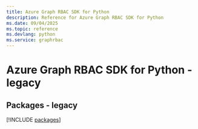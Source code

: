 ```yaml
---
title: Azure Graph RBAC SDK for Python
description: Reference for Azure Graph RBAC SDK for Python
ms.date: 09/04/2025
ms.topic: reference
ms.devlang: python
ms.service: graphrbac
---
```

# Azure Graph RBAC SDK for Python - legacy
## Packages - legacy
[!INCLUDE [packages](graph-rbac-index.md)]
